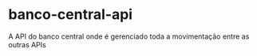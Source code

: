 # banco-central-api
A API do banco central onde é gerenciado toda a movimentação entre as outras APIs
